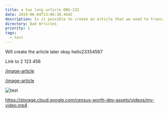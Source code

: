 ```yaml
---
title: a too long article ONS-232
date: 2019-06-04T13:06:38.444Z
description: Is it possible to create an article that we need to truncate
directory: Bad Articles
priority: 1
tags:
  - test
---
```

Will create the article later okay hello23354567

Link to 2 123 456

[/image-article](/image-article)

[/image-article](/image-article)

![test](/assets/screenshot-2019-06-06-at-15.48.20.png "test")

<https://storage.cloud.google.com/census-worth-dev-assets/videos/my-video.mp4>
